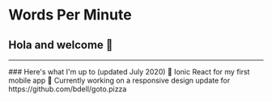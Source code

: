 # Words Per Minute  
## Hola and welcome 🤗  
<hr>
### Here's what I'm up to (updated July 2020)  
🌱 Ionic React for my first mobile app  
🔭 Currently working on a responsive design update for https://github.com/bdell/goto.pizza  

<!--
**WordsPerMinute/WordsPerMinute** is a ✨ _special_ ✨ repository because its `README.md` (this file) appears on your GitHub profile.

Here are some ideas to get you started:

- 🔭 I’m currently working on ...
- 🌱 I’m currently learning ...
- 👯 I’m looking to collaborate on ...
- 🤔 I’m looking for help with ...
- 💬 Ask me about ...
- 📫 How to reach me: ...
- 😄 Pronouns: ...
- ⚡ Fun fact: ...
-->
